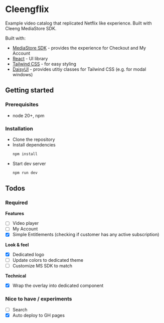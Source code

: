 # Cleengflix

Example video catalog that replicated Netflix like experience.
Built with Cleeng MediaStore SDK.

Built with:
* [MediaStore SDK](https://github.com/Cleeng/mediastore-sdk) - provides the experience for Checkout and My Account  
* [React](https://reactjs.org/) - UI library
* [Tailwind CSS](https://tailwindcss.com/) - for easy styling
* [DaisyUI](https://daisyui.com/) - provides utitiy classes for Tailwind CSS (e.g. for modal windows)

## Getting started

### Prerequisites

* node 20+, npm 

### Installation

* Clone the repository
* Install dependencies
    ```bash
    npm install
    ```
* Start dev server
    ```bash 
    npm run dev
    ```

## Todos

### Required

**Features**

- [ ] Video player
- [ ] My Account
- [x] Simple Entitlements (checking if customer has any active subscription)

**Look & feel**
- [x] Dedicated logo
- [ ] Update colors to dedicated theme
- [ ] Customize MS SDK to match

**Technical**
- [x] Wrap the overlay into dedicated component

### Nice to have / experiments
- [ ] Search
- [x] Auto deploy to GH pages
